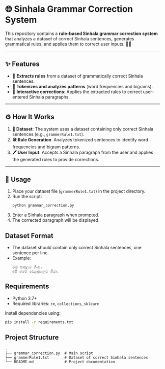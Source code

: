 # 🌐 Sinhala Grammar Correction System

This repository contains a **rule-based Sinhala grammar correction system** that analyzes a dataset of correct Sinhala sentences, generates grammatical rules, and applies them to correct user inputs. 📝✨

---

## ✨ Features
- 📜 **Extracts rules** from a dataset of grammatically correct Sinhala sentences.
- 🧩 **Tokenizes and analyzes patterns** (word frequencies and bigrams).
- 🤖 **Interactive corrections**: Applies the extracted rules to correct user-entered Sinhala paragraphs.

---

## ⚙️ How It Works
1. **📁 Dataset**: The system uses a dataset containing only correct Sinhala sentences (e.g., `grammerRule1.txt`).
2. **🛠️ Rule Generation**: Analyzes tokenized sentences to identify word frequencies and bigram patterns.
3. **🖊️ User Input**: Accepts a Sinhala paragraph from the user and applies the generated rules to provide corrections.

---

## 🚀 Usage
1. Place your dataset file (`grammerRule1.txt`) in the project directory.
2. Run the script:
   ```bash
   python grammar_correction.py
   ```
3. Enter a Sinhala paragraph when prompted.
4. The corrected paragraph will be displayed.

## Dataset Format
- The dataset should contain only correct Sinhala sentences, one sentence per line.
- Example:
  ```
  මම පාසලට ගියා.
  අපි ගමේ වෙළඳසැලට ගියා.
  ```

## Requirements
- Python 3.7+
- Required libraries: `re`, `collections`, `sklearn`

Install dependencies using:
```bash
pip install -r requirements.txt
```

## Project Structure
```
.
├── grammar_correction.py  # Main script
├── grammerRule1.txt       # Dataset of correct Sinhala sentences
└── README.md              # Project documentation
